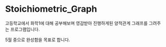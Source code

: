 # Stoichiometric_Graph
고등학교에서 화학1에 대해 공부해보며 영감받아 진행하게된 양적관계 그래프를 그려주는 프로그램입니다.

5월 중으로 완성함을 목표로 합니다.
